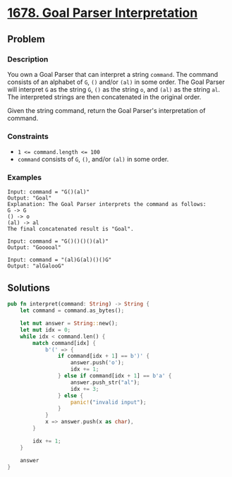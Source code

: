 # [1678. Goal Parser Interpretation](https://leetcode.com/problems/goal-parser-interpretation/)

## Problem

### Description

You own a Goal Parser that can interpret a string `command`. The command
consists of an alphabet of `G`, `()` and/or `(al)` in some order. The Goal
Parser will interpret `G` as the string `G`, `()` as the string `o`, and `(al)`
as the string `al`. The interpreted strings are then concatenated in the
original order.

Given the string command, return the Goal Parser's interpretation of command.

### Constraints

* `1 <= command.length <= 100`
* `command` consists of `G`, `()`, and/or `(al)` in some order.

### Examples

```text
Input: command = "G()(al)"
Output: "Goal"
Explanation: The Goal Parser interprets the command as follows:
G -> G
() -> o
(al) -> al
The final concatenated result is "Goal".
```

```text
Input: command = "G()()()()(al)"
Output: "Gooooal"
```

```text
Input: command = "(al)G(al)()()G"
Output: "alGalooG"
```

## Solutions

```rust
pub fn interpret(command: String) -> String {
    let command = command.as_bytes();

    let mut answer = String::new();
    let mut idx = 0;
    while idx < command.len() {
        match command[idx] {
            b'(' => {
                if command[idx + 1] == b')' {
                    answer.push('o');
                    idx += 1;
                } else if command[idx + 1] == b'a' {
                    answer.push_str("al");
                    idx += 3;
                } else {
                    panic!("invalid input");
                }
            }
            x => answer.push(x as char),
        }

        idx += 1;
    }

    answer
}
```